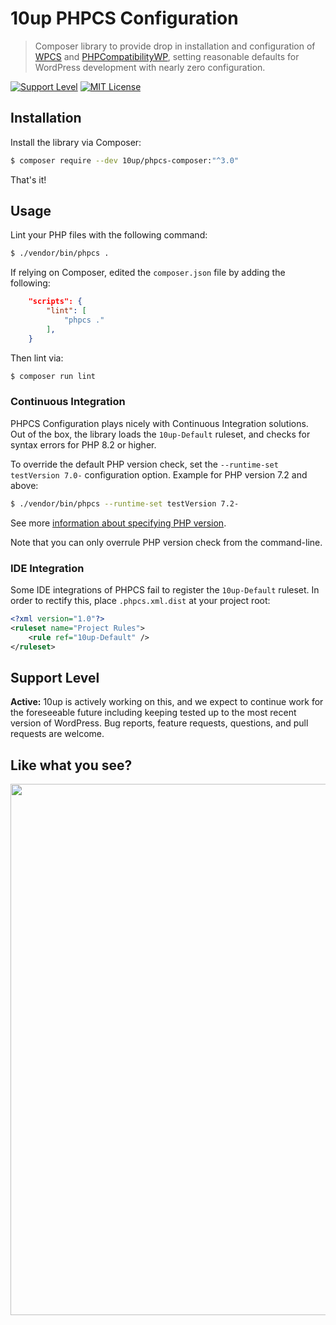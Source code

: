 # 10up PHPCS Configuration

> Composer library to provide drop in installation and configuration of [WPCS](https://github.com/WordPress-Coding-Standards/WordPress-Coding-Standards) and [PHPCompatibilityWP](https://github.com/PHPCompatibility/PHPCompatibilityWP), setting reasonable defaults for WordPress development with nearly zero configuration.

[![Support Level](https://img.shields.io/badge/support-active-green.svg)](#support-level) [![MIT License](https://img.shields.io/github/license/10up/phpcs-composer.svg)](https://github.com/10up/phpcs-composer/blob/master/LICENSE)

## Installation

Install the library via Composer:

```bash
$ composer require --dev 10up/phpcs-composer:"^3.0"
```

That's it!

## Usage

Lint your PHP files with the following command:

```bash
$ ./vendor/bin/phpcs .
```

If relying on Composer, edited the `composer.json` file by adding the following:

```json
	"scripts": {
		"lint": [
			"phpcs ."
		],
	}
```

Then lint via:

```bash
$ composer run lint
```

### Continuous Integration

PHPCS Configuration plays nicely with Continuous Integration solutions. Out of the box, the library loads the `10up-Default` ruleset, and checks for syntax errors for PHP 8.2 or higher.

To override the default PHP version check, set the `--runtime-set testVersion 7.0-` configuration option. Example for PHP version 7.2 and above:

```bash
$ ./vendor/bin/phpcs --runtime-set testVersion 7.2-
```

See more [information about specifying PHP version](https://github.com/PHPCompatibility/PHPCompatibility#sniffing-your-code-for-compatibility-with-specific-php-versions).

Note that you can only overrule PHP version check from the command-line.

### IDE Integration

Some IDE integrations of PHPCS fail to register the `10up-Default` ruleset. In order to rectify this, place `.phpcs.xml.dist` at your project root:

```xml
<?xml version="1.0"?>
<ruleset name="Project Rules">
	<rule ref="10up-Default" />
</ruleset>
```

## Support Level

**Active:** 10up is actively working on this, and we expect to continue work for the foreseeable future including keeping tested up to the most recent version of WordPress. Bug reports, feature requests, questions, and pull requests are welcome.

## Like what you see?

<p align="center">
<a href="http://10up.com/contact/"><img src="https://10up.com/uploads/2016/10/10up-Github-Banner.png" width="850"></a>
</p>

